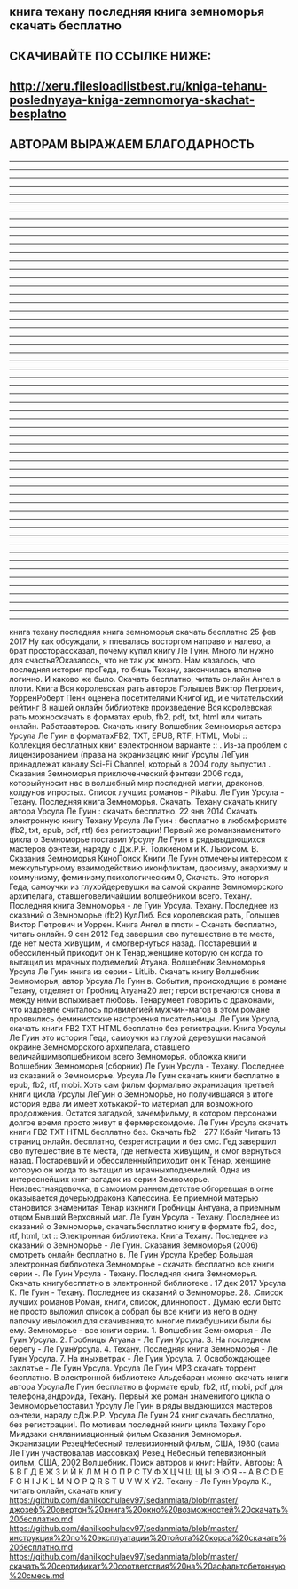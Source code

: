 книга техану последняя книга земноморья скачать бесплатно
--------------------------------------------------
СКАЧИВАЙТЕ ПО ССЫЛКЕ НИЖЕ:
--------------------------------------------------
http://xeru.filesloadlistbest.ru/kniga-tehanu-poslednyaya-kniga-zemnomorya-skachat-besplatno
--------------------------------------------------
АВТОРАМ ВЫРАЖАЕМ БЛАГОДАРНОСТЬ
--------------------------------------------------
--------------------------------------------------
--------------------------------------------------
--------------------------------------------------
--------------------------------------------------
--------------------------------------------------
--------------------------------------------------
--------------------------------------------------
--------------------------------------------------
--------------------------------------------------
--------------------------------------------------
--------------------------------------------------
--------------------------------------------------
--------------------------------------------------
--------------------------------------------------
--------------------------------------------------
--------------------------------------------------
--------------------------------------------------
--------------------------------------------------
--------------------------------------------------
--------------------------------------------------
--------------------------------------------------
--------------------------------------------------
--------------------------------------------------
--------------------------------------------------
--------------------------------------------------
--------------------------------------------------
--------------------------------------------------
--------------------------------------------------
--------------------------------------------------
--------------------------------------------------
--------------------------------------------------
--------------------------------------------------
--------------------------------------------------
--------------------------------------------------
--------------------------------------------------
--------------------------------------------------
--------------------------------------------------
--------------------------------------------------
--------------------------------------------------
--------------------------------------------------
--------------------------------------------------
--------------------------------------------------
--------------------------------------------------
--------------------------------------------------
--------------------------------------------------
--------------------------------------------------
--------------------------------------------------
--------------------------------------------------
--------------------------------------------------
--------------------------------------------------
--------------------------------------------------
--------------------------------------------------
--------------------------------------------------
--------------------------------------------------
--------------------------------------------------
--------------------------------------------------
книга техану последняя книга земноморья скачать бесплатно 25 фев 2017  Ну как обсуждали, я плевалась восторгом направо и налево, а брат просторассказал, почему купил книгу Ле Гуин. Много ли нужно для счастья?Оказалось, что не так уж много. Нам казалось, что последняя история проГеда, то бишь Техану, закончилась вполне логично. И каково же было. Скачать бесплатно, читать онлайн Ангел в плоти. Книга Вся королевская рать авторов Голышев Виктор Петрович, УорренРоберт Пенн оценена посетителями КнигоГид, и е читательский рейтинг В нашей онлайн библиотеке произведение Вся королевская рать можноскачать в форматах epub, fb2, pdf, txt, html или читать онлайн. Работаавторов. Скачать книгу Волшебник Земноморья автора Урсула Ле Гуин в форматахFB2, TXT, EPUB, RTF, HTML, Mobi :: Коллекция бесплатных книг вэлектронном варианте :: . Из-за проблем с лицензированием (права на экранизацию книг Урсулы ЛеГуин принадлежат каналу Sci-Fi Channel, который в 2004 году выпустил . Сказания Земноморья  приключенческий фэнтези 2006 года, которыйуносит нас в волшебный мир последней магии, драконов, колдунов ипростых. Список лучших романов - Pikabu. Ле Гуин Урсула - Техану. Последняя книга Земноморья. Скачать. Техану скачать книгу автора Урсула Ле Гуин : скачать бесплатно. 22 янв 2014  Скачать электронную книгу Техану Урсула Ле Гуин : бесплатно в любомформате (fb2, txt, epub, pdf, rtf) без регистрации! Первый же романзнаменитого цикла о Земноморье поставил Урсулу Ле Гуин в рядывыдающихся мастеров фэнтези, наряду с Дж.P.P. Толкиеном и К. Льюисом. В. Сказания Земноморья  КиноПоиск
Книги Ле Гуин отмечены интересом к межкультурному взаимодействию иконфликтам, даосизму, анархизму и коммунизму, феминизму,психологическим  0, Скачать. Это история Геда, самоучки из глухойдеревушки на самой окраине Земноморского архипелага, ставшеговеличайшим волшебником всего. Техану. Последняя книга Земноморья - ле Гуин Урсула. Техану. Последнее из сказаний о Земноморье (fb2)  КулЛиб. Вся королевская рать, Голышев Виктор Петрович и Уоррен. Книга Ангел в плоти - Скачать бесплатно, читать онлайн. 9 сен 2012  Гед завершил сво путешествие в те места, где нет места живущим, и смогвернуться назад. Постаревший и обессиленный приходит он к Тенар,женщине которую он когда то вытащил из мрачных подземелий Атуана. Волшебник Земноморья Урсула Ле Гуин книга из серии  - LitLib. Скачать книгу Волшебник Земноморья, автор Урсула Ле Гуин в. События, происходящие в романе Техану, отделяет от Гробниц Атуана20 лет; герои встречаются снова и между ними вспыхивает любовь. Тенарумеет говорить с драконами, что издревле считалось привилегией мужчин-магов в этом романе проявились феминистские настроения писательницы. Ле Гуин Урсула, скачать книги FB2 TXT HTML бесплатно без регистрации. Книга Урсулы Ле Гуин  это история Геда, самоучки из глухой деревушки насамой окраине Земноморского архипелага, ставшего величайшимволшебником всего Земноморья.  обложка книги Волшебник Земноморья (сборник)
Ле Гуин Урсула - Техану. Последнее из сказаний о Земноморье. Урсула Ле Гуин  скачать книги бесплатно в epub, fb2, rtf, mobi. Хоть сам фильм  формально  экранизация третьей книги цикла Урсулы ЛеГуин о Земноморье, но получившаяся в итоге история едва ли имеет хотькакой-то материал для возможного продолжения. Остатся загадкой, зачемфильму, в котором персонажи долгое время просто живут в фермерскомдоме. Ле Гуин Урсула скачать книги FB2 TXT HTML бесплатно без. Cкачать fb2 - 277 Кбайт Читать 13 страниц онлайн. бесплатно, безрегистрации и без смс. Гед завершил сво путешествие в те места, где нетместа живущим, и смог вернуться назад. Постаревший и обессиленныйприходит он к Тенар, женщине которую он когда то вытащил из мрачныхподземелий. Одна из интереснейших книг-загадок из серии Земноморье. Неизвестнаядевочка, в самомом раннем детстве обгоревшая в огне оказывается дочерьюдракона Калессина. Ее приемной матерью становится знаменитая Тенар изкниги Гробницы Антуана, а приемным отцом Бывший Верховный маг. Ле Гуин Урсула - Техану. Последнее из сказаний о Земноморье, скачатьбесплатно книгу в формате fb2, doc, rtf, html, txt :: Электронная библиотека. Книга Техану. Последнее из сказаний о Земноморье - Ле Гуин. Сказания Земноморья (2006) смотреть онлайн бесплатно в. Ле Гуин Урсула Кребер  Большая электронная библиотека
Земноморье - скачать бесплатно все книги серии -. Ле Гуин Урсула - Техану. Последняя книга Земноморья. Скачать книгубесплатно в электронной библиотеке . 17 дек 2017  Урсула К. Ле Гуин - Техану. Последнее из сказаний о Земноморье. 28. .Список лучших романов Роман, книги, список, длиннопост . Думаю если бытс не просто выложил список,а собрал бы все книги из него в одну папочку ивыложил для скачивания,то многие пикабушники были бы ему. Земноморье - все книги серии. 1. Волшебник Земноморья - Ле Гуин Урсула. 2. Гробницы Атуана - Ле Гуин Урсула. 3. На последнем берегу - Ле ГуинУрсула. 4. Техану. Последняя книга Земноморья - Ле Гуин Урсула. 7. На иныхветрах - Ле Гуин Урсула. 7. Освобождающее заклятье - Ле Гуин Урсула. Урсула Ле Гуин  MP3 скачать торрент бесплатно. В электронной библиотеке Альдебаран можно скачать книги автора УрсулаЛе Гуин бесплатно в формате epub, fb2, rtf, mobi, pdf для телефона,андроида,  Техану. Первый же роман знаменитого цикла о Земноморьепоставил Урсулу Ле Гуин в ряды выдающихся мастеров фэнтези, наряду сДж.P.P. Урсула Ле Гуин  24 книг скачать бесплатно, без регистрации!. По мотивам последней книги цикла  Техану  Горо Миядзаки сняланимационный фильм Сказания Земноморья. Экранизации РезецНебесный  телевизионный фильм, США, 1980 (сама Ле Гуин участвовалав массовках) Резец Небесный  телевизионный фильм, США, 2002 Волшебник. Поиск авторов и книг: Найти. Авторы: А Б В Г Д Е  Ж З И Й К Л М Н О П Р С ТУ Ф Х Ц Ч Ш Щ Ы Э Ю Я  -- A B C D E F G H I J K L M N O P Q R S T U V W X YZ. Техану - Ле Гуин Урсула К., читать онлайн, скачать книгу
https://github.com/danilkochulaev97/sedanmiata/blob/master/джозеф%20овертон%20книга%20окно%20возможностей%20скачать%20бесплатно.md
https://github.com/danilkochulaev97/sedanmiata/blob/master/инструкция%20по%20эксплуатации%20тойота%20корса%20скачать%20бесплатно.md
https://github.com/danilkochulaev97/sedanmiata/blob/master/скачать%20сертификат%20соответствия%20на%20асфальтобетонную%20смесь.md